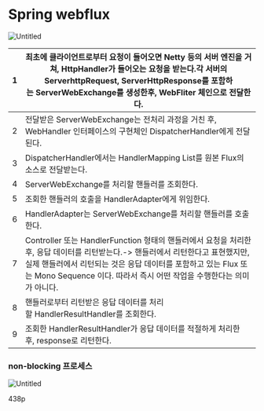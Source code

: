 # Spring webflux

![Untitled](https://img1.daumcdn.net/thumb/R1280x0/?scode=mtistory2&fname=https%3A%2F%2Fblog.kakaocdn.net%2Fdn%2Fn9Euu%2FbtsdGABjBdD%2FGHHfAKh0VyVVWNPgN5yx5K%2Fimg.png)

| 1 | 최초에 클라이언트로부터 요청이 들어오면 Netty 등의 서버 엔진을 거쳐, HttpHandler가 들어오는 요청을 받는다.각 서버의 ServerhttpRequest, ServerHttpResponse를 포함하는 ServerWebExchange를 생성한후, WebFliter 체인으로 전달한다. |
| --- | --- |
| 2 | 전달받은 ServerWebExchange는 전처리 과정을 거친 후, WebHandler 인터페이스의 구현체인 DispatcherHandler에게 전달된다. |
| 3 | DispatcherHandler에서는 HandlerMapping List를 원본 Flux의 소스로 전달받는다. |
| 4 | ServerWebExchange를 처리할 핸들러를 조회한다. |
| 5 | 조회한 핸들러의 호출을 HandlerAdapter에게 위임한다. |
| 6 | HandlerAdapter는 ServerWebExchange를 처리할 핸들러를 호출한다. |
| 7 | Controller 또는 HandlerFunction 형태의 핸들러에서 요청을 처리한 후, 응답 데이터를 리턴받는다.-> 핸들러에서 리턴한다고 표현했지만, 실제 핸들러에서 리턴되는 것은 응답 데이터를 포함하고 있는 Flux 또는 Mono Sequence 이다. 따라서 즉시 어떤 작업을 수행한다는 의미가 아니다. |
| 8 | 핸들러로부터 리턴받은 응답 데이터를 처리할 HandlerResultHandler를 조회한다. |
| 9 | 조회한 HandlerResultHandler가 응답 데이터를 적절하게 처리한 후, response로 리턴한다. |

### non-blocking 프로세스

![Untitled](https://blog.kakaocdn.net/dn/bYX7O0/btrcOeFHroq/6Zi9kg0IhX4bwJGkHZ37JK/img.jpg)

438p